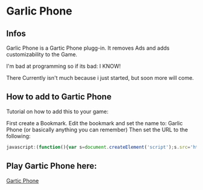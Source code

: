 # Garlic Phone
## Infos
Garlic Phone is a Gartic Phone plugg-in.
It removes Ads and adds customizability to the Game.


I'm bad at programming so if its bad: I KNOW!

There Currently isn't much because i just started, but soon more will come.

## How to add to Gartic Phone
Tutorial on how to add this to your game:

First create a Bookmark.
Edit the bookmark and set the name to: Garlic Phone
(or basically anything you can remember)
Then set the URL to the following:
```javascript
javascript:(function(){var s=document.createElement('script');s.src='https://cdn.jsdelivr.net/gh/OzelotGamer/GarlicPhone@7e9b73ebb2fa067b2b07e8314a67fdbcfa9f5b7e/GarlicPhone.js';document.body.appendChild(s); s.onload = function(){garinit();}})();
```

## Play Gartic Phone here:
[Gartic Phone](https://garticphone.com/)
